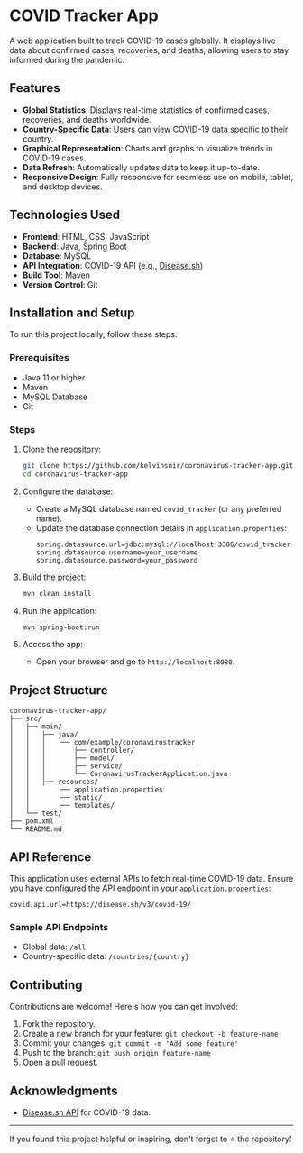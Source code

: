 # COVID Tracker App
A web application built to track COVID-19 cases globally. It displays live data about confirmed cases, recoveries, and deaths, allowing users to stay informed during the pandemic.

## Features

- **Global Statistics**: Displays real-time statistics of confirmed cases, recoveries, and deaths worldwide.
- **Country-Specific Data**: Users can view COVID-19 data specific to their country.
- **Graphical Representation**: Charts and graphs to visualize trends in COVID-19 cases.
- **Data Refresh**: Automatically updates data to keep it up-to-date.
- **Responsive Design**: Fully responsive for seamless use on mobile, tablet, and desktop devices.


## Technologies Used

- **Frontend**: HTML, CSS, JavaScript
- **Backend**: Java, Spring Boot
- **Database**: MySQL
- **API Integration**: COVID-19 API (e.g., [Disease.sh](https://disease.sh/))
- **Build Tool**: Maven
- **Version Control**: Git

## Installation and Setup

To run this project locally, follow these steps:

### Prerequisites

- Java 11 or higher
- Maven
- MySQL Database
- Git

### Steps

1. Clone the repository:
   ```bash
   git clone https://github.com/kelvinsnir/coronavirus-tracker-app.git
   cd coronavirus-tracker-app
   ```

2. Configure the database:
   - Create a MySQL database named `covid_tracker` (or any preferred name).
   - Update the database connection details in `application.properties`:
     ```properties
     spring.datasource.url=jdbc:mysql://localhost:3306/covid_tracker
     spring.datasource.username=your_username
     spring.datasource.password=your_password
     ```

3. Build the project:
   ```bash
   mvn clean install
   ```

4. Run the application:
   ```bash
   mvn spring-boot:run
   ```

5. Access the app:
   - Open your browser and go to `http://localhost:8080`.

## Project Structure

```
coronavirus-tracker-app/
├── src/
│   ├── main/
│   │   ├── java/
│   │   │   └── com/example/coronavirustracker
│   │   │       ├── controller/
│   │   │       ├── model/
│   │   │       ├── service/
│   │   │       └── CoronavirusTrackerApplication.java
│   │   ├── resources/
│   │       ├── application.properties
│   │       ├── static/
│   │       └── templates/
│   └── test/
├── pom.xml
└── README.md
```

## API Reference

This application uses external APIs to fetch real-time COVID-19 data. Ensure you have configured the API endpoint in your `application.properties`:

```properties
covid.api.url=https://disease.sh/v3/covid-19/
```

### Sample API Endpoints

- Global data: `/all`
- Country-specific data: `/countries/{country}`

## Contributing

Contributions are welcome! Here's how you can get involved:

1. Fork the repository.
2. Create a new branch for your feature: `git checkout -b feature-name`
3. Commit your changes: `git commit -m 'Add some feature'`
4. Push to the branch: `git push origin feature-name`
5. Open a pull request.



## Acknowledgments

- [Disease.sh API](https://disease.sh/) for COVID-19 data.


---

If you found this project helpful or inspiring, don't forget to ⭐ the repository!


